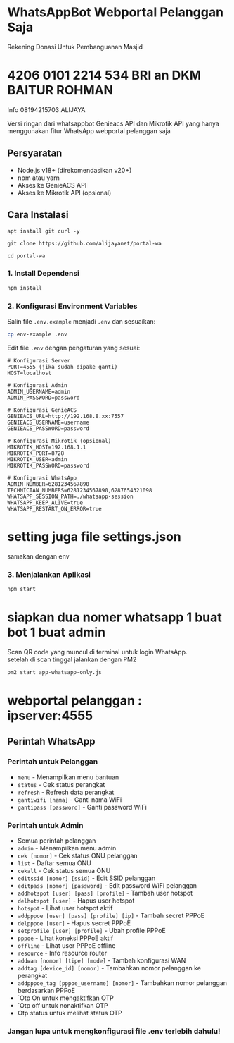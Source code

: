 # WhatsAppBot Webportal Pelanggan Saja
Rekening Donasi Untuk Pembanguanan Masjid
# 4206 0101 2214 534 BRI an DKM BAITUR ROHMAN <br>
Info 08194215703 ALIJAYA

Versi ringan dari whatsappbot Genieacs API dan Mikrotik API yang hanya menggunakan fitur WhatsApp webportal pelanggan saja

## Persyaratan

- Node.js v18+ (direkomendasikan v20+)
- npm atau yarn
- Akses ke GenieACS API
- Akses ke Mikrotik API (opsional)

## Cara Instalasi
```
apt install git curl -y
```
```
git clone https://github.com/alijayanet/portal-wa
```
```
cd portal-wa
```
### 1. Install Dependensi

```bash
npm install
```

### 2. Konfigurasi Environment Variables

Salin file `.env.example` menjadi `.env` dan sesuaikan:

```bash
cp env-example .env
```

Edit file `.env` dengan pengaturan yang sesuai:

```
# Konfigurasi Server
PORT=4555 (jika sudah dipake ganti)
HOST=localhost

# Konfigurasi Admin
ADMIN_USERNAME=admin
ADMIN_PASSWORD=password

# Konfigurasi GenieACS
GENIEACS_URL=http://192.168.8.xx:7557
GENIEACS_USERNAME=username
GENIEACS_PASSWORD=password

# Konfigurasi Mikrotik (opsional)
MIKROTIK_HOST=192.168.1.1
MIKROTIK_PORT=8728
MIKROTIK_USER=admin
MIKROTIK_PASSWORD=password

# Konfigurasi WhatsApp
ADMIN_NUMBER=6281234567890
TECHNICIAN_NUMBERS=6281234567890,6287654321098
WHATSAPP_SESSION_PATH=./whatsapp-session
WHATSAPP_KEEP_ALIVE=true
WHATSAPP_RESTART_ON_ERROR=true
```
# setting juga file settings.json 
samakan dengan env

### 3. Menjalankan Aplikasi

```bash
npm start
```
# siapkan dua nomer whatsapp 1 buat bot 1 buat admin
Scan QR code yang muncul di terminal untuk login WhatsApp.<br>
setelah di scan tinggal jalankan dengan PM2
```bash
pm2 start app-whatsapp-only.js
```
# webportal pelanggan : ipserver:4555
## Perintah WhatsApp

### Perintah untuk Pelanggan
- `menu` - Menampilkan menu bantuan
- `status` - Cek status perangkat
- `refresh` - Refresh data perangkat
- `gantiwifi [nama]` - Ganti nama WiFi
- `gantipass [password]` - Ganti password WiFi

### Perintah untuk Admin
- Semua perintah pelanggan
- `admin` - Menampilkan menu admin
- `cek [nomor]` - Cek status ONU pelanggan
- `list` - Daftar semua ONU
- `cekall` - Cek status semua ONU
- `editssid [nomor] [ssid]` - Edit SSID pelanggan
- `editpass [nomor] [password]` - Edit password WiFi pelanggan
- `addhotspot [user] [pass] [profile]` - Tambah user hotspot
- `delhotspot [user]` - Hapus user hotspot
- `hotspot` - Lihat user hotspot aktif
- `addpppoe [user] [pass] [profile] [ip]` - Tambah secret PPPoE
- `delpppoe [user]` - Hapus secret PPPoE
- `setprofile [user] [profile]` - Ubah profile PPPoE
- `pppoe` - Lihat koneksi PPPoE aktif
- `offline` - Lihat user PPPoE offline
- `resource` - Info resource router
- `addwan [nomor] [tipe] [mode]` - Tambah konfigurasi WAN
- `addtag [device_id] [nomor]` - Tambahkan nomor pelanggan ke perangkat
- `addpppoe_tag [pppoe_username] [nomor]` - Tambahkan nomor pelanggan berdasarkan PPPoE
- `Otp On untuk mengaktifkan OTP
- `Otp off untuk nonaktifkan OTP
- Otp status untuk melihat status OTP
### Jangan lupa untuk mengkonfigurasi file .env terlebih dahulu!
